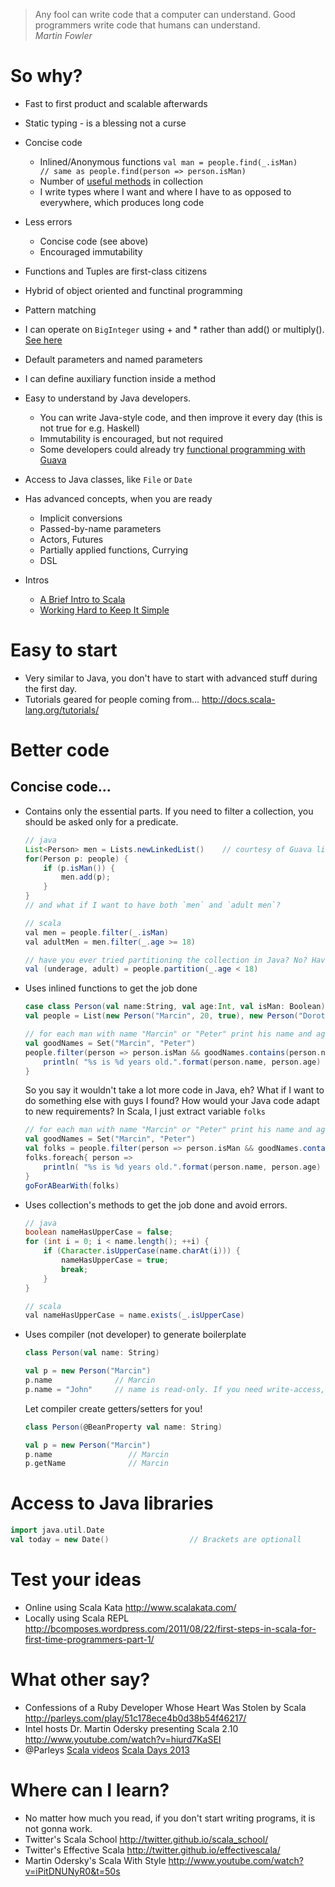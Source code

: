 > Any fool can write code that a computer can understand.  Good programmers write code that humans can understand.  
> *Martin Fowler*

So why?
=======

* Fast to first product and scalable afterwards
* Static typing - is a blessing not a curse
* Concise code
    * Inlined/Anonymous functions  `val man = people.find(_.isMan)     // same as people.find(person => person.isMan)`
    * Number of [useful methods](http://www.scala-lang.org/api/current/index.html#scala.collection.immutable.List) in collection
    * I write types where I want and where I have to as opposed to everywhere, which produces long code
* Less errors
    * Concise code (see above)
    * Encouraged immutability
* Functions and Tuples are first-class citizens
* Hybrid of object oriented and functinal programming
* Pattern matching
* I can operate on `BigInteger` using + and * rather than add() or multiply(). [See here](http://daily-scala.blogspot.ca/2009/11/bigint-in-scala.html)
* Default parameters and named parameters
* I can define auxiliary function inside a method
* Easy to understand by Java developers.
    * You can write Java-style code, and then improve it every day (this is not true for e.g. Haskell)
    * Immutability is encouraged, but not required
    * Some developers could already try [functional programming with Guava](https://code.google.com/p/guava-libraries/wiki/FunctionalExplained)
* Access to Java classes, like `File` or `Date`
* Has advanced concepts, when you are ready
    * Implicit conversions
    * Passed-by-name parameters
    * Actors, Futures
    * Partially applied functions, Currying
    * DSL

* Intros
   * [A Brief Intro to Scala](http://www.slideshare.net/tpunder/a-brief-intro-to-scala)
   * [Working Hard to Keep It Simple](http://www.youtube.com/watch?v=3jg1AheF4n0)

Easy to start
=============
* Very similar to Java, you don't have to start with advanced stuff during the first day.
* Tutorials geared for people coming from... http://docs.scala-lang.org/tutorials/

Better code
===========

Concise code... 
---------------

* Contains only the essential parts. If you need to filter a collection, you should be asked only for a predicate.
    ```java
    // java
    List<Person> men = Lists.newLinkedList()    // courtesy of Guava library. Without that even more unnecessary code
    for(Person p: people) {
        if (p.isMan()) {
            men.add(p);
        }
    }
    // and what if I want to have both `men` and `adult men`? 

    // scala
    val men = people.filter(_.isMan)
    val adultMen = men.filter(_.age >= 18)
    
    // have you ever tried partitioning the collection in Java? No? Have fun, while I have my job done:
    val (underage, adult) = people.partition(_.age < 18)
    ```

* Uses inlined functions to get the job done
    ```scala
    case class Person(val name:String, val age:Int, val isMan: Boolean)
    val people = List(new Person("Marcin", 20, true), new Person("Dorota", 10, false), new Person("Peter", 16, true))
    
    // for each man with name "Marcin" or "Peter" print his name and age
    val goodNames = Set("Marcin", "Peter")
    people.filter(person => person.isMan && goodNames.contains(person.name)).foreach{ person =>
        println( "%s is %d years old.".format(person.name, person.age) ) 
    }
    ```
    So you say it wouldn't take a lot more code in Java, eh? What if I want to do something else with guys I found? How would your Java code adapt to new requirements? In Scala, I just extract variable `folks`
    ```scala
    // for each man with name "Marcin" or "Peter" print his name and age
    val goodNames = Set("Marcin", "Peter")
    val folks = people.filter(person => person.isMan && goodNames.contains(person.name))
    folks.foreach{ person =>
        println( "%s is %d years old.".format(person.name, person.age) ) 
    }
    goForABearWith(folks)    
    ```
    
* Uses collection's methods to get the job done and avoid errors.
    ```java
    // java
    boolean nameHasUpperCase = false;
    for (int i = 0; i < name.length(); ++i) { 
        if (Character.isUpperCase(name.charAt(i))) { 
            nameHasUpperCase = true; 
            break; 
        }    
    }

    // scala
    val nameHasUpperCase = name.exists(_.isUpperCase) 
    ```

* Uses compiler (not developer) to generate boilerplate
    ```scala
    class Person(val name: String)
  
    val p = new Person("Marcin")
    p.name              // Marcin
    p.name = "John"     // name is read-only. If you need write-access, change val to var in class definition
    ```
    Let compiler create getters/setters for you!
    ```scala
    class Person(@BeanProperty val name: String)
  
    val p = new Person("Marcin")
    p.name                 // Marcin
    p.getName              // Marcin
    ```


Access to Java libraries
========================

```scala
import java.util.Date
val today = new Date()                  // Brackets are optionall
```

Test your ideas
===============
* Online using Scala Kata http://www.scalakata.com/
* Locally using Scala REPL http://bcomposes.wordpress.com/2011/08/22/first-steps-in-scala-for-first-time-programmers-part-1/


What other say?
================
* Confessions of a Ruby Developer Whose Heart Was Stolen by Scala http://parleys.com/play/51c178ece4b0d38b54f46217/
* Intel hosts Dr. Martin Odersky presenting Scala 2.10 http://www.youtube.com/watch?v=hiurd7KaSEI
* @Parleys [Scala videos](http://parleys.com/search/scala) [Scala Days 2013](http://parleys.com/channel/51ae1022e4b01033a7e4b6ca/presentations)

Where can I learn?
==================
* No matter how much you read, if you don't start writing programs, it is not gonna work.
* Twitter's Scala School http://twitter.github.io/scala_school/
* Twitter's Effective Scala http://twitter.github.io/effectivescala/
* Martin Odersky's Scala With Style http://www.youtube.com/watch?v=iPitDNUNyR0&t=50s
